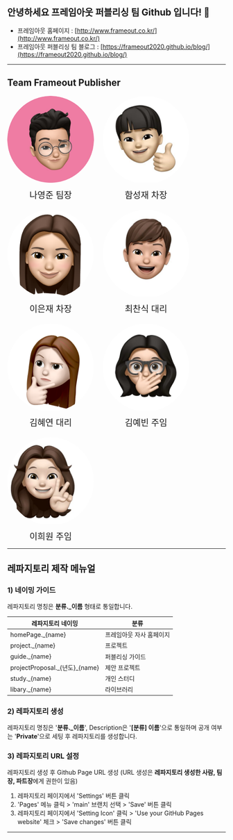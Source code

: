 ## 안녕하세요 프레임아웃 퍼블리싱 팀 Github 입니다! 👋

- 프레임아웃 홈페이지 : [http://www.frameout.co.kr/](http://www.frameout.co.kr/)
- 프레임아웃 퍼블리싱 팀 블로그 : [https://frameout2020.github.io/blog/](https://frameout2020.github.io/blog/)

---

## Team Frameout Publisher

<div style="display : flex; gap : 20px; flex-wrap : wrap;">
  <div style="display : flex; flex-direction : column; align-items : center;">
    <div style="width : 200px; overflow: hidden; border-radius: 100%;">
      <img src="./img/나영준.png"/>
    </div>
    <span style="margin-top : 10px; font-size : 20px; ">나영준 팀장</span>
  </div>

  <div style="display : flex; flex-direction : column; align-items : center;">
    <div style="width : 200px; overflow: hidden; border-radius: 100%;">
      <img src="./img/함성재.jpg"/>
    </div>
    <span style="margin-top : 10px; font-size : 20px; ">함성재 차장</span>
  </div>

  <div style="display : flex; flex-direction : column; align-items : center;">
    <div style="width : 200px; overflow: hidden; border-radius: 100%;">
      <img src="./img/이은재.png"/>
    </div>
    <span style="margin-top : 10px; font-size : 20px; ">이은재 차장</span>
  </div>

  <div style="display : flex; flex-direction : column; align-items : center;">
    <div style="width : 200px; overflow: hidden; border-radius: 100%;">
      <img src="./img/최찬식.jpg"/>
    </div>
    <span style="margin-top : 10px; font-size : 20px; ">최찬식 대리</span>
  </div>

  <div style="display : flex; flex-direction : column; align-items : center;">
    <div style="width : 200px; overflow: hidden; border-radius: 100%;">
      <img src="./img/김혜연.png"/>
    </div>
    <span style="margin-top : 10px; font-size : 20px; ">김혜연 대리</span>
  </div>

  <div style="display : flex; flex-direction : column; align-items : center;">
    <div style="width : 200px; overflow: hidden; border-radius: 100%;">
      <img src="./img/김예빈.jpeg"/>
    </div>
    <span style="margin-top : 10px; font-size : 20px; ">김예빈 주임</span>
  </div>

  <div style="display : flex; flex-direction : column; align-items : center;">
    <div style="width : 200px; overflow: hidden; border-radius: 100%;">
      <img src="./img/이희원.jpg"/>
    </div>
    <span style="margin-top : 10px; font-size : 20px; ">이희원 주임</span>
  </div>
</div>

---

## 레파지토리 제작 메뉴얼

### 1) 네이밍 가이드

레파지토리 명칭은 **분류.\_이름** 형태로 통일합니다.

<table>
    <thead>
        <tr>
            <th>레파지토리 네이밍</th>
            <th>분류</th>
        </tr>
    </thead>
    <tbody>
        <tr>
            <td>homePage._{name}</td>
            <td>프레임아웃 자사 홈페이지</td>
        </tr>
        <tr>
            <td>project._{name}</td>
            <td>프로젝트</td>
        </tr>
        <tr>
            <td>guide._{name}</td>
            <td>퍼블리싱 가이드</td>
        </tr>
        <tr>
            <td>projectProposal._{년도}_{name}</td>
            <td>제안 프로젝트</td>
        </tr>
        <tr>
            <td>study._{name}</td>
            <td>개인 스터디</td>
        </tr>
         <tr>
            <td>libary._{name}</td>
            <td>라이브러리</td>
        </tr>
    </tbody>
</table>

### 2) 레파지토리 생성

레파지토리 명칭은 '**분류.\_이름**', Description은 '**[분류] 이름**'으로 통일하며 공개 여부는 '**Private**'으로 세팅 후 레파지토리를 생성합니다.

### 3) 레파지토리 URL 설정

레파지토리 생성 후 Github Page URL 생성 (URL 생성은 **레파지토리 생성한 사람, 팀장, 파트장**에게 권한이 있음)

1. 레파지토리 페이지에서 'Settings' 버튼 클릭
2. 'Pages' 메뉴 클릭 > 'main' 브랜치 선택 > 'Save' 버튼 클릭
3. 레파지토리 페이지에서 'Setting Icon' 클릭 > 'Use your GitHub Pages website' 체크 > 'Save changes' 버튼 클릭

---

<!--
**Here are some ideas to get you started:**

🙋‍♀️ A short introduction - what is your organization all about?
🌈 Contribution guidelines - how can the community get involved?
👩‍💻 Useful resources - where can the community find your docs? Is there anything else the community should know?
🍿 Fun facts - what does your team eat for breakfast?
🧙 Remember, you can do mighty things with the power of [Markdown](https://docs.github.com/github/writing-on-github/getting-started-with-writing-and-formatting-on-github/basic-writing-and-formatting-syntax)
-->
